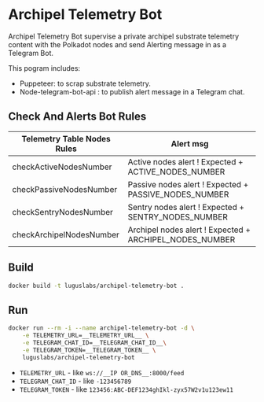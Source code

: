 # Archipel Telemetry Bot

Archipel Telemetry Bot supervise a private archipel substrate telemetry content with the Polkadot nodes and send Alerting message in as a Telegram Bot.

This pogram includes:

- Puppeteer: to scrap substrate telemetry.
- Node-telegram-bot-api : to publish alert message in a Telegram chat.

## Check And Alerts Bot Rules

| Telemetry Table Nodes Rules | Alert msg                                               |
| --------------------------- | ------------------------------------------------------- |
| checkActiveNodesNumber      | Active nodes alert ! Expected + ACTIVE_NODES_NUMBER     |
| checkPassiveNodesNumber     | Passive nodes alert ! Expected + PASSIVE_NODES_NUMBER   |
| checkSentryNodesNumber      | Sentry nodes alert ! Expected + SENTRY_NODES_NUMBER     |
| checkArchipelNodesNumber    | Archipel nodes alert ! Expected + ARCHIPEL_NODES_NUMBER |

## Build

```bash
docker build -t luguslabs/archipel-telemetry-bot .
```

## Run

```bash
docker run --rm -i --name archipel-telemetry-bot -d \
    -e TELEMETRY_URL=__TELEMETRY_URL__ \
    -e TELEGRAM_CHAT_ID=__TELEGRAM_CHAT_ID__\
    -e TELEGRAM_TOKEN=__TELEGRAM_TOKEN__ \
    luguslabs/archipel-telemetry-bot
```

- `TELEMETRY_URL` - like `ws://__IP OR_DNS__:8000/feed`
- `TELEGRAM_CHAT_ID` - like `-123456789`
- `TELEGRAM_TOKEN` - like `123456:ABC-DEF1234ghIkl-zyx57W2v1u123ew11`
